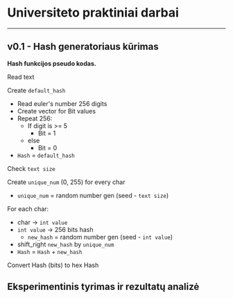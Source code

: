 # Universiteto praktiniai darbai
---
## v0.1 - Hash generatoriaus kūrimas

**Hash funkcijos pseudo kodas.**

Read text

Create `default_hash`
- Read euler's number 256 digits
- Create vector for Bit values
- Repeat 256:
    - If digit is >= 5
        - Bit = 1
    - else
        - Bit = 0
- `Hash` = `default_hash`

Check `text size`

Create `unique_num` (0, 255) for every char
- `unique_num` = random number gen (seed - `text size`)

For each char:
- char -> `int value`
- `int value` -> 256 bits hash
    - `new_hash` = random number gen (seed - `int value`)
- shift_right `new_hash` by `unique_num`
- `Hash` = `Hash` + `new_hash`

Convert Hash (bits) to hex Hash

## Eksperimentinis tyrimas ir rezultatų analizė

